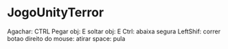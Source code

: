 # JogoUnityTerror

Agachar: CTRL
Pegar obj: E 
soltar obj: E
Ctrl: abaixa
segura LeftShif: correr
botao direito do mouse: atirar
space: pula